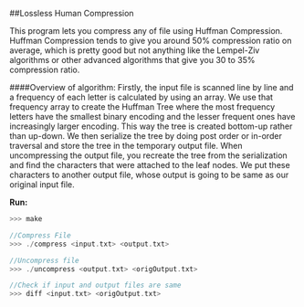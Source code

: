 ##Lossless Human Compression

This program lets you compress any of file using Huffman Compression. Huffman Compression tends to give you around 50% compression ratio on average, which is pretty good but not anything like the Lempel-Ziv algorithms or other advanced algorithms that give you 30 to 35% compression ratio.

####Overview of algorithm:
Firstly, the input file is scanned line by line and a frequency of each letter is calculated by using an array. We use that frequency array to create the Huffman Tree where the most frequency letters have the smallest binary encoding and the lesser frequent ones have increasingly larger encoding. This way the tree is created bottom-up rather than up-down. We then serialize the tree by doing post order or in-order traversal and store the tree in the temporary output file. When uncompressing the output file, you recreate the tree from the serialization and find the characters that were attached to the leaf nodes. We put these characters to another output file, whose output is going to be same as our original input file.

**Run:** 
```c++
>>> make 

//Compress File
>>> ./compress <input.txt> <output.txt>

//Uncompress file
>>> ./uncompress <output.txt> <origOutput.txt>

//Check if input and output files are same
>>> diff <input.txt> <origOutput.txt>
```